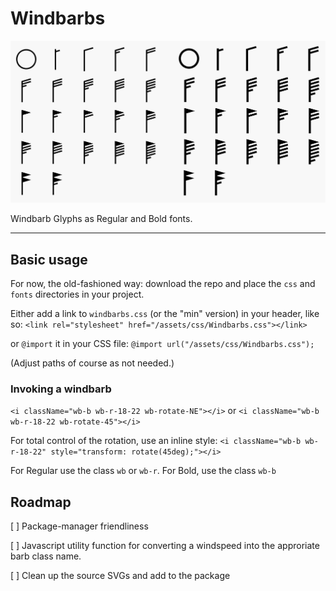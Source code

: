 # Windbarbs

![Windbarbs Overview](Windbarbs-Overview.png)

Windbarb Glyphs as Regular and Bold fonts.

---

## Basic usage

For now, the old-fashioned way: download the repo and place the `css` and `fonts` directories in your project.

Either add a link to `windbarbs.css` (or the "min" version) in your header, like so:
`<link rel="stylesheet" href="/assets/css/Windbarbs.css"></link>`

or `@import` it in your CSS file:
`@import url("/assets/css/Windbarbs.css");`

(Adjust paths of course as not needed.)

### Invoking a windbarb

`<i className="wb-b wb-r-18-22 wb-rotate-NE"></i>` or
`<i className="wb-b wb-r-18-22 wb-rotate-45"></i>`

For total control of the rotation, use an inline style:
`<i className="wb-b wb-r-18-22" style="transform: rotate(45deg);"></i>`

For Regular use the class `wb` or `wb-r`.
For Bold, use the class `wb-b`


## Roadmap

[ ] Package-manager friendliness

[ ] Javascript utility function for converting a windspeed into the approriate barb class name.

[ ] Clean up the source SVGs and add to the package
